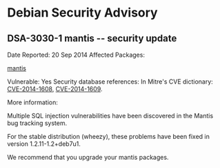 
Debian Security Advisory
========================


DSA-3030-1 mantis -- security update
------------------------------------



Date Reported:
20 Sep 2014
Affected Packages:

[mantis](https://packages.debian.org/src:mantis)

Vulnerable:
Yes
Security database references:
In Mitre's CVE dictionary: [CVE-2014-1608](https://security-tracker.debian.org/tracker/CVE-2014-1608), [CVE-2014-1609](https://security-tracker.debian.org/tracker/CVE-2014-1609).  

More information:

Multiple SQL injection vulnerabilities have been discovered in the Mantis
bug tracking system.


For the stable distribution (wheezy), these problems have been fixed in
version 1.2.11-1.2+deb7u1.


We recommend that you upgrade your mantis packages.






